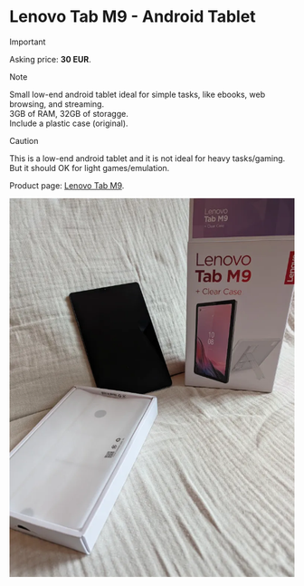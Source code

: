 # Lenovo Tab M9 - Android Tablet

> [!IMPORTANT]
> Asking price: **30 EUR**.

> [!NOTE]
> Small low-end android tablet ideal for simple tasks, like ebooks, web browsing, and streaming.  
> 3GB of RAM, 32GB of storagge.  
> Include a plastic case (original).

> [!CAUTION]
> This is a low-end android tablet and it is not ideal for heavy tasks/gaming.  
> But it should OK for light games/emulation.

Product page: [Lenovo Tab M9](https://www.lenovo.com/nl/nl/p/tablets/lenovo-tab-series/lenovo-tab-m9-9-inch-mtk/len103l0016).

![Lenovo Tab M9 - Android Tablet](002-lenovo_tab_m9.webp)
